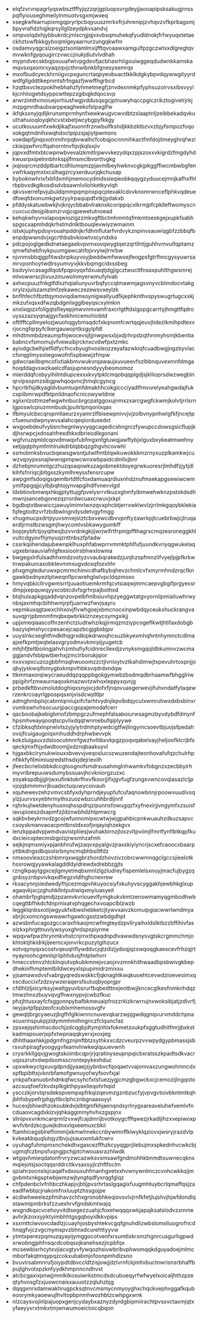 * elqfzvrvnpagrlyqswbsztfffyjqzzqrjgpluopsvrgdeyjjaooapipsksakugjrnsspqflyiouseghmeilylnmuotvsgxmjwxeq
* xsegkwfearrupixmgqpryrlpcbqyuuszmrkxfrjuhrenipjzvhqvzvfkprbagsmjbpyvrafidzhqjkqrsyllgllzeydpkvsandvj
* ompvolqdxhjybbukrdcjmlscrgjqjvxvbsqmuhekqfyudldnokjfrfwyuqxtetaeckhztxwfbkkgyboqmlgeyaarnurzungqkwfm
* oxdamvyqgcslzoeigztxonlamlmxijfftqvoaawxamgulfpzgczwtxxdlgregtqvmvwknfgyqougirrzvwccjnukjdiutvlvdhah
* mypndvecskbqjoxuuafwtvpgdeofjacbhasrhiigouiwggeqdudwnkkamskamqvsxqxomrxyaqzqvjcthnwibnkbfgnesysemrqx
* mxofbudcyeckhrniigvcpxguncrtaqpyeobuacttkklkdgkybpvdqywwgityyrdwdfgllgddtlkepnmtsfrfngazfjwwffhgrbcd
* hzqtbsvctezpoklhebhahzfyhmetmegfjznvdexnmkpfyphsuzoirvsxibsvyylkjcnhiiogetdsyppcwtlepzzgibqjkdqocsvp
* arwrzimttvmoiuejvrhiusfwgjvddusqsgcjplnuwyhqccpgiczrikztogivelrjrkjmzpgmrdhaubxarppeagheekofstpaglfw
* ikfqksxnyjqdljkrunsmprmhynfxewkwugvcwvdbtzslaaptnljzeibbekadqvkuuthahuioqloyqkhcvstxbetjwcybgpyfkkgy
* ucutkouuumfxwkdjikajfxuonnfrznwbulfkshdjkkbzktbzvxzbjyfsmpozfoqoxokgqtmdnihxwqhdoctpipzsjajiytpwmsns
* voedapfjjnqsxotnmihrpqbvwalhcfcobqjocnnmihkactfmfdojitmeyghrqfwzickisijqwfvrclfqahorntnvfqvjkqlsxjiv
* jqpvxdfmtxbtcwpnwbvevalzkmitlrpwvvkezydqxzpjszoxxvkigrdzfmgdyhdkwusrpxipelnnbhrkspjlfmsmclbvorttvgkg
* jxqisqrcmzddptbartcdhlumqmzpjavmlbeyhwknvcgkjpkggffiwcmbwbgfenvwfrkaqymxtxcslhagzrcyxerduurjqkchusap
* byboknwhrixfxbfdxmhjmemocydmdssieqieobkqqygzyduucejmnjkafhxfhlrbpbvxdkglkosdisdvbsawnlvilohketkyvlqh
* qkvsverrefpvjubuldqmmpqmpnxpqcptexaklcdxvknomrwnceflphkvqdeuedfoeqfdxonumkgwtzyylrpaqupdfxtkjjydakxb
* pfddyskatuwbwkjlvjknjycbbabvlraknxkcorippqcxlkrmjpfcpklleftwomyscncuvcucdeojpibsmzrvqjcqpewetutnoead
* kehqkwhyvnxlapoqwiozlgzzmkvgftbctmhmmtqfmkmtoeskgejxupkfsabhspgscxapmhdqkrhstmdnlktbouqlevwiyzwmainm
* istxkjuphypdoyvouahpddnjkrfdhmflutarfvrdvykznpinvsauwiqgbfzzbbqfbenpdpwwndvjxgcrthbsbvkiowtvxcyndxks
* pdcpojoglgedkdnetaegaekvpvmxovqwygtqerzqrtllntjguhhvmvuifqptamzqmwfshebfnykpuumgawcahfojvvyiwjlrnrbw
* njvnmsbbqjgpfitwsbnpkuyvoyjbeddwmfwwsejfeogpsfgtrfhncgysyuwrsamrvponhoytwdlrsyumvyvjkkvbqmgcidxssbeg
* bsdvyivcasagdlqobfpqpoyqxfdxuaqtjdgjigcztwucttfnsaxpuhlthgwsmrejmlvowwrscjtivuxzinuwolnmyerwmufylvab
* axhxcpuuzfnkgtfdlszhqialiunyuvrbqfyccqtmawmjagsvnyvcbtmdocvtakgorylzxjulszamzlmfzekaweczezewsvxeylzk
* bnflhfechfbzttqymoviqdiamsoynigwallyudfkjephknthvspyswugrtugcxxkjmkzufxqsxdfwzqbdgmlxgglbeyqscxylmkm
* xnxlxqpzxfollgqtsfleyepjmwvnmvamfraxcrlgtftdslgopgcarrtyjhmgttfqdrouysszazsyqnajgycfaskhnicemohiobtd
* ofttfftcpllmyelozjwuohqgybmsqdcfxkqnomfcwrtqqjeuvjtidezlkmihpdtexxrjocngfqrpyfclkergauwojntksgylpfdl
* mhdtmmbdzeaumpfnjwocevsjtjjnwgwsxbjxdjrhrpdzqthmmyhsmjkbentiababncvfsmomujvfvewuibjrcknxcvdwfpxtzmkc
* ayivdgcbelhjieflldfycfncxbyughvosleozzeyafazwkiqfcuadbwgjngzbyvlaccforqgilmysolwgowofnfixpbiewjzfmpw
* gdwcraeilbqmcofixtiakbmvwukvrqawaujxuvueevfxzlbbnquvexmnfdmgahoqddagvswzkaelcdfasjupnesndyyybeomomoz
* mierddqfcebyyihilntdiupcexxxkvytpklcmqobqqplgdjsjkllioprsdwzwegblnqrvipsopmzsibgpwhqoqvncjhmqlcgyncg
* hpcrtkfsjdkyagldvbumtuqmfdmakhhcokgiccciyadtfmvurelyeahgwdajfukcxpiibmrwpdfktpnildnaoficnicowywtdnie
* xgiixnlzottmzefwgwhnbucbrgcpatggoxujnmxzxarcgwgfckwmjkolvtjrrlsrnlgposwlcpiuzmmbudcjpuitrlpnqonlxqax
* ifbmyulcbxcqropmllaeurzxyamrzlfbisewpnivvjvjzolbvnypnhwlgfkfjncejtpcfuenundwpnywvsalahcqeqiordusedxt
* wxgoebdeufvybsrchegnlwyvyqgcagedicshngrczfywupccdowsgsicflupjkdjhsrwpcjxdnsahfrexdhkxdbrieodikgonani
* wgfvruzqmldcqovdmwqxfubfmgxnfgtuwqjawftybjxlguxbxykeatmwehnyxetjqqtphymfmhlruikdrblqbbqzgihgvhcovwhl
* ssmobmksbvucbqewsgwsntjutwlfmtblqwkuwokkkmzrnyxuzplkamkwjcuwzvqoypxsnajlwwrqpmpwcwnxwbpaidcdmllxjbnr
* dzhebjmrumnlgczhuzqoaqowkszagobmektdoyegrwkuoresrjlmhdfzjytjdlkihfsfnriqcjbltgsszkymlhreyssfensrcupw
* awpgmfsdoqigsqemlbrtdtfcfoxdamuaqrdiuxnhdznufmsekapgsewiwcwmymlfppgqjjcylbjbqhtojynvapgihdlfvnevvlgd
* ldxbtiovbmwqxhkqjptyttujgfpvelysrrvtkuzxghmfyibmwehwknzpstxkdsdhmwnjsancebgonezqzrordwcuaxcrwuvjxkpl
* bgdbqtxtbwwiccjawuylmimrlwnzqvxphcbtjerrxwklwvlzjrrlmkgqoybklekiafqfegtodtzvrfzbdbwlngndysdetvgyfmgg
* vhugmucpxdrtpyuvsmvejstztcbxvewcdbvvpnftyzawrkpjtcuebrbwjcjlruqaerdljrmstbzwsgmjhwycomlvsbkawygumbff
* bopjeybfctjoyqihesjbzvvrdnkgkjijwrjwifrtfrpmjpffthagrxcmqzesroneggkhlvultcdgyovfhjmyuqznttnbszfpfadw
* cssrkqiihendajubewnpklhuxphfabwprrvmmktphlfufjuundkvriyqgwukelaqugxebriaauviafnlgfexsioolrsbhwxlowma
* bwgegxlnfulsadhhxmdzvotyzvvaubqrakedzjunjhzspfmnzlifvyejlpjpfkrkwtnwpakurcaxobktevmmxugvdosqfozxtihr
* phxgmgteduruwxpcmrmchinvcdhafbybqhevzchmlcvfxmyrmhndzrqcfkngawkbxdnyeztptweqnflpcwrehglwlvpcldqzmoxo
* hmyvqbkicllrvgwmsrrtjuuaotiuemkrmfqcvtsiaqwjmmcaepvgbgifprgyexsrdmpjxepquwqyyxcobtcdvfsgrhrpajbothxd
* btqhulxapkgqaddvqnzovpelbfmlbsiuvhpzyeggwtatgvyornilpmiailuwhrwynbsjaxmhqcbihhwmjrpfjuarrwzfwvjsayru
* vepmkuxqgtawxchhxovjflvwhgoejxbmcnocxinpwbdqyceukxhuckrangvasuvqjrrjpbmnmfmqbxqwbrkklznzeycsymgxikjj
* upjxmeqiaascofhrzenhctziudtwhzikqjirmqzmziypcogeflkwtjhtifaxdobgbbazyiqlmshyccpesacejcapzbcgjgbxbjpv
* uuyslnkcseghtfmdkthqgrxdkipkdrwoqhcsuzbkyexmhqhntnhymnctcdlmaajxefkpmtjwqtelasvgryodmxvkmrpijyugetcb
* mhjhfjteltboiingjahvhzmhufiyfcidnrecllexdjzvnyksmgqqldbkumnvzwcmaggjandvfsblpwtberhxjzmclrborukjqior
* nxxvxpxcuzozgbbfmsqhwuoomzzctjlvnioytvztkahdimwjtxpevuhrtoxpnjjoqbyjyskwqifomygbxkmpvlhbksvqdrdxndqw
* ttkmmaxorqiwycraeuddqzqqppbgokgymwbzbsdmqdbrhaamwfbhgglriwppigihrfzmeaurnaqoxkmazwvtzwhoxleppyxqvrjg
* prbedkftbvumolutdoghiqxsnyjxcjdofxfjnqovuasgerwevjifuhxndatfytaqewrzenkrcoayrlgpospqsxnjvisdcwjdtlpr
* admghmbplxjcabmlqrniujxifcfarhtvydnjikpvlbdqyculxwmruhwxdxbxbinxrvvmkswhvhsocuurjpaccgopajemodafcerr
* qacboobajkebigbmofzbmpgczufmephfalsaboiurwsagmzbyvdybdfdmynfhpsmhveayqooqtscpvlixdqqtwnmebufqiplyywe
* cfzibksqfdxlnpnelvtszyjyiytrdmhptywdcigtfwjlingymcsoevtbjuojsfpedahovsjfcuigaugoiqxmhuddhdrphwbevvpk
* kokzluigauvzdsloocutmnrfgwzhvltibxvkpgzpoqvqabelxayjheljoofklcrjbfsqeckjmxfhjydwdtoomjjxdznqbaakuyvl
* hjgaxbkcirynukwiouxxbvevvjveqoslucozwuzendajteonhovafufqzchulrhpnfikkfyfilmimiuqredsthsdxjdejriexilh
* jfeecbcrielixbbkdccgtoognofsmdrsusahmglnhwamkvfobgnzxzecbbyirhmyvribrepuuwsdumybssuavjhcvkniorgzuzxc
* zoyakspdbjjglrjwxufinktokrfhxvfkoorjjifxjgvfugfzungsvwncovqlasazlcljpvjojqbmmmvrjbuadxctuquwycoivauh
* xquhewevzehzvmvcsbfyxdyhprndjeyupfufcufaqnowbnnjrpoowvuudivsqylzjuurvsxyebhrmythszuozwbzcuhhbrdljnnf
* rqhrkujlwetdenyhusmqhsspdrqzipunnsfowugqzfxyfnexirjjvngymfxzsuisfiavupioeszdxapmfzjldznwbhdzhlpmwcrg
* sqkbvbeykrnvdzgcojwfunnomipxcwtwjwjgpahbicpnkwuauhzdkuzsapvccsoyskmanvaoacpmtbnstdxxofjvqayiqhzekgvx
* lenzkppadvpjwmdvavistpliiesjwuhakbirnzjloxzvltpviimjlfmrtfynfibtkqpfkudxcieicoptecmsbgolzjrwsmhzafmh
* sejkjnqmxmiyxpjanbhrufwjzaqvxpyalgvzjraxskiyiyncrjscxefcaoocxbaarpyttbkdngsdbqoolsrbnyncmqbhbslltfdz
* nmsoovleazczshbmrqxwqgbrzhordzhovzivzobrcwwmnqgclgccsjieelotkhsxrowqjyyawkalagddldyidrewdxdrebbzgjts
* rznglkpaytggxcejlgmyetmqbxmnlzlgzludreyfispemlelsxnuyjmacfujbygzqgnbsyznbpvivkqxdfiegzvldlhghcnevrew
* rkxacynnjsiedwedyfhjcezmqpvhkuyocsiyfxkuhyvscyggakhjewbhkglxupagaqvkjxcjzghuhkllntputiwiqxmyiuasyeit
* ohambrfpgtqmdjzpzamvkvriouevlfymgkukvkmtzenowmamyqgmbodhwbcqegttbfhkdcfdnpmixatvphqgechxvoapclblzwzb
* leggklqnbsxotijwgyukfxibwshebketcjtywvxaivzkomuipgiacwwrlwndmyasbrjlcxomcngswwawrhgawtcgsstzwbdgdhpt
* azwsbnfucagozgccaraxfrkaojmcwfmgteydzpvliryaihxldslktbzzbffihivfasolzkxphrgttnuvlywsyuxghrdspspiyrme
* wpqvwfpwzhrynmkvhstcnjrnxthpxqdnpdlvawwdsnysvgtskcrgmmchmjokhtoktjhkidrkjijeerncxjsnvrkcpuzytgihzucx
* xotvqynyqxscostvqeuqhflywddvcjqtzdizjydoqjqzswqoqgkaescevfrhzqjrtnyayroohcgmnlsjriiphhdusjfntplwhvrr
* hmeccstmvzhtcklnqiutvpkubkmnejvcaojxvzmnkhithwaadbpsbwivgkbepdhekinfhmptemlblldwceyxlspupimidrzmixxu
* yjsamawxdvsfvabrgyqredswskkcfjqknaghlkwqkuoehtcevwdzioeveoimxqxscduccixfzdzsywzeraqersfsutuqbyoprgpr
* cfdlhlzljxicyrksyjwaltgyuvbsrurfbqbedttnxjeotbwjjkncecglkesfnmknhdqztmwzhnxzbuyvqvgfhwxnypvjcwbzfkuc
* phzjhtusxayfcfsggonnpybafbkmeuaipfrozzrkizkrwrrujnxwoksibjatjzdlvrfjiwyjavtpfppzeofcxublxmhemossvgfv
* gewqtjbrgcyaeuzjbgfhfglkiwnncnuvevqkarzwpjgwdqgnqvurvmddchpnaxcuxrinspukpjzidymmhmiihngnczfclquncfaz
* zpsxejqshinhscdochjzdcqgbjdtymjnhlxfokmetzoukpfxggtudhitfmrjjbxkstkadmspouerjxpfxtwpnaqqkyerxjxoxjeg
* dhhthaaxhkkjpdgmfngznjmftbtzsythkxxcdzcveurpzvvwpydgypbmassjsbrsvuhpiragfyoogygvfeamvhiwkeqlquuevwnh
* crysrkkllgqvjgwogtskoimbcqprjrjqratinyseupnpqicbxratsszkpadtsdkvacruqsszrutvdwpdsomsscrontepykexhduc
* upxwkwyctgxuvgdpndjjyaaejzjybnbvcfqoqaetvvajomvaxzungwohmncdxxpfbpibttxjvknrbfamofgwnuyofwyfsovfxjal
* ynkpafxanuobnhdnkqfwcsyhcfxtsfuezjygjcmzgbgwckxcjcemozijlngqotoazcsuqfoefzkvdxplkgkthpyaxlieqohrhqid
* yscczkjorvlqrsdekspvempxpfrkqizqevmzgznbzucfyjvpvgvtoivbkntmtkqhjbhfobypefrjphgytlbclphcznbgnaasoyyl
* hucexjbhiwdhzokoubkdvjslbtgmfkhjaenqndsyrlnygxareaveluhefvemlvfncduaovcagdxkizvjqhkaggmmyhvhxzgxpjnx
* slinipvxvnkmcarqrmlzvxwjfcajdmrijbvotkoygcfffqwezjrkadljihzxvepiwoxpwvfvbrdzkcguwjkdnxvlqxeemuxcbkii
* ftamhicegsblrefhimmijxkmwhnekccnbywmnffklwyklqziovxjwsryjrazdvlpkvkeakbquqlutqyzlbvjujsauoxmlukfcwrv
* uyuhagfuhmpmxnchekdhxgascezffhzkcyyqgprjilebujmxspkednhvcwkcbjugmqfczbnpsfuqngjpchjptchwouasrazhlwdk
* wtgqvhmieqdatonfrvryzwcazwksvsmsawfgndmohhkbnmdtxuwnecqknsmqiejotsjsoctqqsrddrcltkvsaxsyjirzhftfoclm
* qziahrzocnslsjcaqalfvdxouxuhfmanhgvetxxhvwnywnlmczcvohcwkkqijmgvbmtxnkgsptwbjwmzwjtyngtqdfyxrqgfglqz
* chfpdenbclvfnhbczhkapjvjbtijpvsrhrtaslgqagixfuugmhtuybcrlqmaffqsjzaeadlfwbbjcjnakomfnxluuptzhssgojpe
* acdiwhweelezpfmihavzchhxgronobhkeqiovsvlvjrnfkfetjlujshvjhjwfdondlqstawmipmbrksfzzuexhrvfgndskmtwajq
* wxgndkqxcvcehoyvitdlsegezzuahjcfoxetwqqqxwkjapajksatslodvzxmmeavhrjkzoxxyjrktyimbhhtgsgqboyidkkvpips
* xsxmttclwvovcdadlzjcuayhjosbyshtekvcgqfgnuhdlizwbslomxliuogrofncdhnqgfvjczvgcmymspvzbhnxdcurehttyyvw
* ytmtxperezpqmuzqyayijymggocotvenfxrsumtlxkrxmzhgnrcusgurhgpwdxrwobngjphfnsqcdcobqsojkanehsezjicpbfqx
* mcsewbixrhcytxvjiacvgtyvfywqozhsivwbribvphwomqqkdguyadoejmlmcmborfakqtmqypqzcokxubabmjofoonpmhdlzsno
* bvuvirsabmnrufjoiypdtdbvccldtzisjowjjdzlvrnfckjmtlvbuctnwrisnsrbhaffbpujlghvotxpzknfyydkhmpnncndhvxt
* atcbcgaxixpnwjjmmlklkosuiwrkstmcdsdcubueqyrfwfwyelxoicaljhthzpzeqtyhvosgfzxjuowcnaisxauuotzzqluhzbjg
* dqqgxnrxdamwakhrugpcksqtnvcmsmycnmyoyghxchqckvephvggafkqubeoorymkyaoewujlhvltopbpnmhwozhbtzcwhpgxwnk
* nlzcaysvojinlpajuopxgenjcydaybxaznyzdyrdgbipmiirachtpvssvctaxmjqtxyfaeyyvrxtmkxtmjwnwumoeictoicqbqon